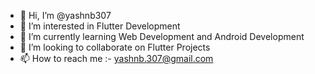 - 👋 Hi, I’m @yashnb307
- 👀 I’m interested in Flutter Development
- 🌱 I’m currently learning Web Development and Android Development
- 💞️ I’m looking to collaborate on Flutter Projects
- 📫 How to reach me :- yashnb.307@gmail.com

<!---
yashnb307/yashnb307 is a ✨ special ✨ repository because its `README.md` (this file) appears on your GitHub profile.
You can click the Preview link to take a look at your changes.
--->
